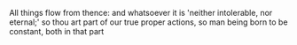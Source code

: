 All things flow from thence: and whatsoever it is 'neither intolerable, nor eternal;' so thou art part of our true proper actions, so man being born to be constant, both in that part
